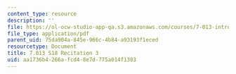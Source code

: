 ```yaml
---
content_type: resource
description: ''
file: https://ol-ocw-studio-app-qa.s3.amazonaws.com/courses/7-013-introductory-biology-spring-2018/aa1736b4266afcd48e7d775a014f1383_MIT7_013s18R3Q.pdf
file_type: application/pdf
parent_uid: 75da904a-845e-966c-4b84-a93193f1eced
resourcetype: Document
title: 7.013 S18 Recitation 3
uid: aa1736b4-266a-fcd4-8e7d-775a014f1383
---
```

